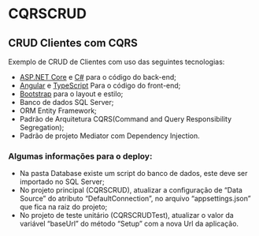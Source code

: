 # CQRSCRUD
<h2>CRUD Clientes com CQRS</h2>
<p>Exemplo de CRUD de Clientes com uso das seguintes tecnologias:</p>
<ul>
  <li><a href='https://get.asp.net/'>ASP.NET Core</a> e <a href='https://msdn.microsoft.com/en-us/library/67ef8sbd.aspx'>C#</a> para o código do back-end;</li>
  <li><a href='https://angular.io/'>Angular</a> e <a href='http://www.typescriptlang.org/'>TypeScript</a> Para o código do front-end;</li>
  <li><a href='http://getbootstrap.com/'>Bootstrap</a> para o layout e estilo;</li>
  <li>Banco de dados SQL Server;</li>
  <li>ORM Entity Framework;</li>
  <li>Padrão de Arquitetura CQRS(Command and Query Responsibility Segregation);</li>
  <li>Padrão de projeto Mediator com Dependency Injection.</li>
</ul>

<h3>Algumas informações para o deploy:</h3>
<ul>
  <li>Na pasta Database existe um script do banco de dados, este deve ser importado no SQL Server;</li>
  <li>No projeto principal (CQRSCRUD), atualizar a configuração de “Data Source” do atributo “DefaultConnection”, no arquivo “appsettings.json” que fica na raiz do projeto;</li>
  <li>No projeto de teste unitário (CQRSCRUDTest), atualizar o valor da variável “baseUrl” do método “Setup” com a nova Url da aplicação.</li>
</ul>


